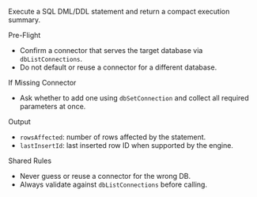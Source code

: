Execute a SQL DML/DDL statement and return a compact execution summary.

Pre-Flight
- Confirm a connector that serves the target database via `dbListConnections`.
- Do not default or reuse a connector for a different database.

If Missing Connector
- Ask whether to add one using `dbSetConnection` and collect all required parameters at once.

Output
- `rowsAffected`: number of rows affected by the statement.
- `lastInsertId`: last inserted row ID when supported by the engine.

Shared Rules
- Never guess or reuse a connector for the wrong DB.
- Always validate against `dbListConnections` before calling.

